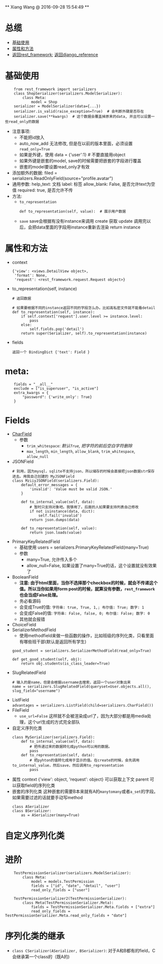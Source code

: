 ** Xiang Wang @ 2016-09-28 15:54:49 **


# 总缆
* [基础使用](#basic)
* [属性和方法](#method)
* [返回rest\_framework](./README.md);  [返回django\_reference](../README.md)

# 基础使用
```
    from rest_framework import serializers
    class ShopSerializer(serializers.ModelSerializer):
        class Meta:
            model = Shop
    serializer = ModelSerializer(data={...})
    serializer.is_valid(raise_exception=True)  # 会判断外键是否存在
    serializer.save(**kwargs)  # 这个数据会覆盖掉原来的data, 并且可以设置一些read_only的数据
```
* 注意事项:
    * 不能把id放入
    * auto\_now\_add 无法修改, 但是在以前的版本里面，必须设置`read_only=True`
    * 如果是外键，使用 data = {'user':1}  # 不要直接用object
    * 如果外键是嵌套的model, save的时候需要把嵌套的字段进行覆盖
    * 嵌套的model要设置read\_only才有效
* 添加额外的数据: filed = serializers.ReadOnlyField(source="profile.avatar")
* 通用参数:
    help_text: 文档
    label: 标签
    allow_blank: False, 是否允许text为空值
    required: true, 是否允许不传
* 方法:
    * `to_representation`
        ```
        def to_representation(self, value):  # 展示用户数据
        ```
    * `save`
        save会根据有没有instance来调用 create 获取 update
        调用完以后，会把data里面的字段用instance重新去渲染
        return instance

# 属性和方法
* context
    ```
    {'view': <views.DetailView object>,
     'format': None,
     'request': <rest_framework.request.Request object>}
    ```

* to_representation(self, instance)
    ```
    # 返回数据

    # 如果要根据不同的instance返回不同的字段怎么办。比如高私密文件就不能看detail
    def to_representation(self, instance):
        if self.context['request'].user.level >= instance.level:
            pass
        else:
            self.fields.pop('detail')
        return super(Serializer, self).to_representation(instance)
    ```

* fields
    ```
    返回一个 BindingDict {'text': Field }
    ```

# meta:
```
    fields = "__all__"
    exclude = ["is_superuser", "is_active"]
    extra_kwargs = {
        "password": {'write_only': True}
    }
```

# Fields
* [CharField](http://www.django-rest-framework.org/api-guide/fields/#charfield)
    * 参数
        * `trim_whitespace`: *默认`True`, 把字符的前后空白字符删除*
        * `max_length`, `min_length`, `allow_blank`, `trim_whitespace`, `allow_null`
* JSONField
    ```
    # 别用，因为mysql，sqlite不支持json，所以储存的时候会直接把json数据str保存进去。用我自己创建的 MyJSONField
    class MziiyJSONField(serializers.Field):
        default_error_messages = {
            'invalid': 'Value must be valid JSON.'
        }

        def to_internal_value(self, data):
            # 暂时只支持对象吧。我够用了。后面的人如果要支持列表自己修改
            if not isinstance(data, dict):
                self.fail('invalid')
            return json.dumps(data)

        def to_representation(self, value):
            return json.loads(value)
    ```
* PrimaryKeyRelatedField
    * 基础使用
        users = serializers.PrimaryKeyRelatedField(many=True)
    * 参数
        * many=True, 允许传入多个
        * allow_null=False, 如果设置了many=True的话，这个设置就没有效果了
* BooleanField
    * **注意: 由于html里面，当你不选择那个checkbox的时候，就会不传递这个值。所以当你如果用form post的时候，就算没有参数，`rest_framework`也会当成False处理。**
    * 务必看源码
    * 会变成True的值: `字符串: true, True, 1,; 布尔值: True; 数字: 1`
    * 会变成False的值: `字符串: False, false, 0; 布尔值: False; 数字: 0`
    * 其他就会报错
* ChoiceField
* SerializerMethodField
    * 使用methodfield来做一些函数的操作，比如班级的序列化类，只看里面有哪些班干部(默认是返回所有学生)
    ```
    good_student = serializers.SerializerMethodField(read_only=True)

    def get_good_student(self, obj):
        return obj.students(is_class_leader=True)
    ```
* SlugRelatedField
    ```
    # 输入的是name，但是会根据username去搜索，返回一个user对象出来
    name = serializers.SlugRelatedField(queryset=User.objects.all(), slug_field="username")
    ```
* ListField  
    `advantages = serializers.ListField(child=serializers.CharField())`
* FileField
    * `use_url=False` 这样就不会被渲染成url了，因为大部分都是用media处理，这个url生成的方式完全部队
* 自定义序列化类
    ```
    class MySerializer(serializers.Field):
        def to_internal_value(self, data):
            # 把传递过来的数据转化成python可以用的数据。
            pass
        def to_representation(self, data):
            # 把pyhton的值转化成用于显示的值。在create的时候，会先调用to_internal_value，然后save，然后调用to_representation
            pass
    ```
* 属性
    context
        {'view': object, 'request': object} 可以获取上下文
    parent
        可以获取field的序列化类
* 嵌套的序列化类
这种嵌套的需要B本来就有A的`manytomany`或者`a_set`的字段。如果需要过滤的话就要手动写method
    ```
    class ASerializer
    class BSerializer:
        as = ASerializer(many=True)
    ```


# 自定义序列化类

# 进阶
```
    TestPermissionSerializer(serializers.ModelSerializer):
        class Meta:
            model = models.TestPermission
            fields = ["id", "date", "detail", "user"]
            read_only_fields = ["user"]

    TestPermissionSerializer2(TestPermissionSerializer):
        class Meta(TestPermissionSerializer.Meta):
            fields = TestPermissionSerializer.Meta.fields + ["extra"]
            read_only_fields = TestPermissionSerializer.Meta.read_only_fields + "date"]
```

# 序列化类的继承
* `class CSerializer(ASerializer, BSerializer)`: 对于A和B都有的field，C会继承第一个class的（既A的)
